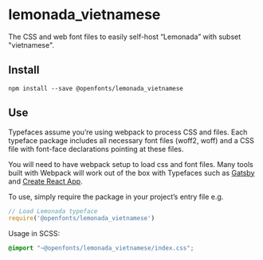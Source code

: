 
# lemonada_vietnamese

The CSS and web font files to easily self-host “Lemonada” with subset "vietnamese".

## Install

`npm install --save @openfonts/lemonada_vietnamese`

## Use

Typefaces assume you’re using webpack to process CSS and files. Each typeface
package includes all necessary font files (woff2, woff) and a CSS file with
font-face declarations pointing at these files.

You will need to have webpack setup to load css and font files. Many tools built
with Webpack will work out of the box with Typefaces such as [Gatsby](https://github.com/gatsbyjs/gatsby)
and [Create React App](https://github.com/facebookincubator/create-react-app).

To use, simply require the package in your project’s entry file e.g.

```javascript
// Load Lemonada typeface
require('@openfonts/lemonada_vietnamese')
```

Usage in SCSS:
```scss
@import "~@openfonts/lemonada_vietnamese/index.css";
```
